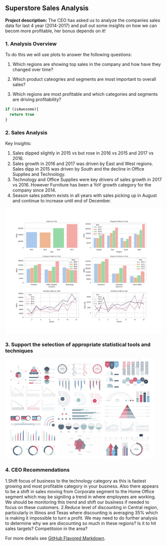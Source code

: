 ## Superstore Sales Analysis

**Project description:** The CEO has asked us to analyze the companies sales data for last 4 year (2014-2017) and pull out some insights on how we can becom more profitable, her bonus depends on it!

### 1. Analysis Overview

To do this we will use plots to answer the following questions:

1. Which regions are showing top sales in the company and how have they changed over time?

2. Which product cateogries and segments are most important to overall sales?

3. Which regions are most profitable and which categories and segments are driving profitability? 

```javascript
if (isAwesome){
  return true
}
```

### 2. Sales Analysis

Key Insights:

1. Sales dipped slightly in 2015 vs but rose in 2016 vs 2015 and 2017 vs 2016.
2. Sales growth in 2016 and 2017 was driven by East and West regions. Sales dipp in 2015 was driven by South and the decline in Office Supplies and Technology.
3. Technology and Office Supplies were key drivers of sales growth in 2017 vs 2016. However Furniture has been a YoY growth category for the company since 2014.
4. Season sales pattern exists in all years with sales picking up in August and continue to increase until end of December.

<img src="images/superstore_sales_plots.PNG"/>

### 3. Support the selection of appropriate statistical tools and techniques

<img src="images/dummy_thumbnail.jpg?raw=true"/>

### 4. CEO Recommendations

1.Shift focus of business to the technology category as this is fastest growing and most profitable category in your business. Also there appears to be a shift in sales moving from Corporate segment to the Home Office segment which may be signiling a trend in where employees are working. We should be monitoring this trend and shift our business if needed to focus on these customers.
2.Reduce level of discounting in Central region, particularly in Illinos and Texas where discounting is averaging 35% which is making it impossible to turn a profit. We may need to do further analysis to determine why we are discounting so much in these regions? Is it to hit sales targets? Competitoion in the area?  

For more details see [GitHub Flavored Markdown](https://guides.github.com/features/mastering-markdown/).
